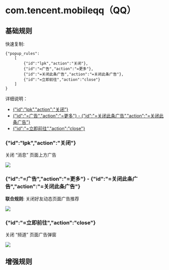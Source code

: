 # com.tencent.mobileqq（QQ）

## 基础规则

快速复制:
```
{"popup_rules":
    [
        {"id":"lpk","action":"关闭"},
        {"id":"=广告","action":"=更多"},
        {"id":"=关闭此条广告","action":"=关闭此条广告"},
        {"id":"=立即前往","action":"close"}
    ]
}
```
详细说明：
- [{"id":"lpk","action":"关闭"}](#idlpkaction关闭)
- [{"id":"=广告","action":"=更多"} - {"id":"=关闭此条广告","action":"=关闭此条广告"}](#id广告action更多---id关闭此条广告action关闭此条广告)
- [{"id":"=立即前往","action":"close"}](#id立即前往actionclose)

### {"id":"lpk","action":"关闭"}
关闭 “消息” 页面上方广告

![](./assets/消息页面上方广告.jpg)

### {"id":"=广告","action":"=更多"} - {"id":"=关闭此条广告","action":"=关闭此条广告"}
**联合规则**: 关闭好友动态页面广告推荐

![](./assets/好友动态广告推荐.jpg)

### {"id":"=立即前往","action":"close"}
关闭 “频道” 页面广告弹窗

![](./assets/“频道”%20页面广告弹窗.jpg)

## 增强规则
